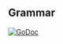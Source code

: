 ## Grammar
[![GoDoc](https://godoc.org/github.com/AdamColton/parlex/grammar/regexgram?status.svg)](https://godoc.org/github.com/AdamColton/parlex/grammar/regexgram)